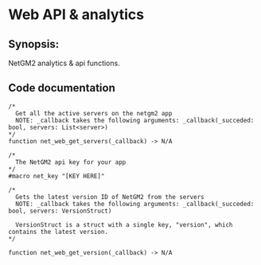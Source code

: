 # Web API & analytics
## Synopsis:
NetGM2 analytics & api functions.
## Code documentation
```gml
/*
  Get all the active servers on the netgm2 app
  NOTE: _callback takes the following arguments: _callback(_succeded: bool, servers: List<server>)
*/
function net_web_get_servers(_callback) -> N/A
```
```gml
/*
  The NetGM2 api key for your app
*/
#macro net_key "[KEY HERE]"
```
```gml
/*
  Gets the latest version ID of NetGM2 from the servers
  NOTE: _callback takes the following arguments: _callback(_succeded: bool, servers: VersionStruct)

  VersionStruct is a struct with a single key, "version", which contains the latest version.
*/

function net_web_get_version(_callback) -> N/A
```